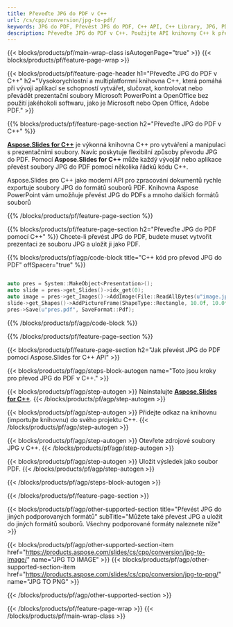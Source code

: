 ```yaml
---
title: Převeďte JPG do PDF v C++
url: /cs/cpp/conversion/jpg-to-pdf/
keywords: JPG do PDF, Převést JPG do PDF, C++ API, C++ Library, JPG, PDF
description: Převeďte JPG do PDF v C++. Použijte API knihovny C++ k převodu souborů JPG na PDFs
---
```


{{< blocks/products/pf/main-wrap-class isAutogenPage="true" >}}
{{< blocks/products/pf/feature-page-wrap >}}

{{< blocks/products/pf/feature-page-header h1="Převeďte JPG do PDF v C++" h2="Vysokorychlostní a multiplatformní knihovna C++, která pomáhá při vývoji aplikací se schopností vytvářet, slučovat, kontrolovat nebo převádět prezentační soubory Microsoft PowerPoint a OpenOffice bez použití jakéhokoli softwaru, jako je Microsoft nebo Open Office, Adobe PDF." >}}

{{% blocks/products/pf/feature-page-section h2="Převeďte JPG do PDF v C++" %}}

[**Aspose.Slides for C++**](https://products.aspose.com/slides/cs/cpp/) je výkonná knihovna C++ pro vytváření a manipulaci s prezentačními soubory. Navíc poskytuje flexibilní způsoby převodu JPG do PDF. Pomocí **Aspose.Slides for C++** může každý vývojář nebo aplikace převést soubory JPG do PDF pomocí několika řádků kódu C++.

Aspose.Slides pro C++ jako moderní API pro zpracování dokumentů rychle exportuje soubory JPG do formátů souborů PDF. Knihovna Aspose PowerPoint vám umožňuje převést JPG do PDFs a mnoho dalších formátů souborů

{{% /blocks/products/pf/feature-page-section %}}

{{% blocks/products/pf/feature-page-section  h2="Převeďte JPG do PDF pomocí C++" %}}
Chcete-li převést JPG do PDF, budete muset vytvořit prezentaci ze souboru JPG a uložit ji jako PDF.

{{% blocks/products/pf/agp/code-block title="C++ kód pro převod JPG do PDF" offSpacer="true" %}}

```cpp

auto pres = System::MakeObject<Presentation>();
auto slide = pres->get_Slides()->idx_get(0);
auto image = pres->get_Images()->AddImage(File::ReadAllBytes(u"image.jpg"));
slide->get_Shapes()->AddPictureFrame(ShapeType::Rectangle, 10.0f, 10.0f, 100.0f, 100.0f, image);
pres->Save(u"pres.pdf", SaveFormat::Pdf);

```


{{% /blocks/products/pf/agp/code-block %}}

{{% /blocks/products/pf/feature-page-section %}}

{{< blocks/products/pf/feature-page-section  h2="Jak převést JPG do PDF pomocí Aspose.Slides for C++ API" >}}

{{< blocks/products/pf/agp/steps-block-autogen name="Toto jsou kroky pro převod JPG do PDF v C++." >}}

{{< blocks/products/pf/agp/step-autogen >}}
Nainstalujte [**Aspose.Slides for C++**](https://products.aspose.com/slides/cs/cpp/).
{{< /blocks/products/pf/agp/step-autogen >}}

{{< blocks/products/pf/agp/step-autogen >}}
Přidejte odkaz na knihovnu (importujte knihovnu) do svého projektu C++.
{{< /blocks/products/pf/agp/step-autogen >}}

{{< blocks/products/pf/agp/step-autogen >}}
Otevřete zdrojové soubory JPG v C++.
{{< /blocks/products/pf/agp/step-autogen >}}

{{< blocks/products/pf/agp/step-autogen >}}
Uložit výsledek jako soubor PDF.
{{< /blocks/products/pf/agp/step-autogen >}}

{{< /blocks/products/pf/agp/steps-block-autogen >}}

{{< /blocks/products/pf/feature-page-section >}}

{{< blocks/products/pf/agp/other-supported-section title="Převést JPG do jiných podporovaných formátů" subTitle="Můžete také převést JPG a uložit do jiných formátů souborů. Všechny podporované formáty naleznete níže" >}}

{{< blocks/products/pf/agp/other-supported-section-item href="https://products.aspose.com/slides/cs/cpp/conversion/jpg-to-image/" name="JPG TO IMAGE" >}}
{{< blocks/products/pf/agp/other-supported-section-item href="https://products.aspose.com/slides/cs/cpp/conversion/jpg-to-png/" name="JPG TO PNG" >}}


{{< /blocks/products/pf/agp/other-supported-section >}}

{{< /blocks/products/pf/feature-page-wrap >}}
{{< /blocks/products/pf/main-wrap-class >}}